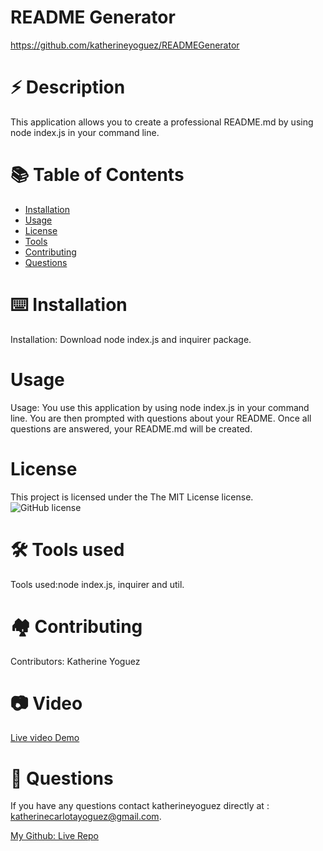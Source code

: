 
# README Generator
https://github.com/katherineyoguez/READMEGenerator

# ⚡️ Description 
This application allows you to create a professional README.md by using node index.js in your command line.

# 📚 Table of Contents 
* [Installation](#installation)
* [Usage](#usage) 
* [License](#license)
* [Tools](#tools)
* [Contributing](#contributing)
* [Questions](#questions)

# ⌨️ Installation
Installation:
Download node index.js and inquirer package.

# Usage
Usage:
You use this application by using node index.js in your command line. You are then prompted with questions about your README. Once all questions are answered, your README.md will be created.

# License
This project is licensed under the The MIT License license. 
![GitHub license](https://img.shields.io/badge/license-MIT-blue.svg)

# 🛠️ Tools used
Tools used:node index.js, inquirer and util.

# 🏘️ Contributing
​Contributors: 
Katherine Yoguez

# 📷 Video

[Live video Demo](https://youtu.be/cwGBpcyf2bY)

# 📇 Questions
If you have any questions contact katherineyoguez directly at : katherinecarlotayoguez@gmail.com.

[My Github: Live Repo](https://github.com/katherineyoguez/READMEGenerator)
